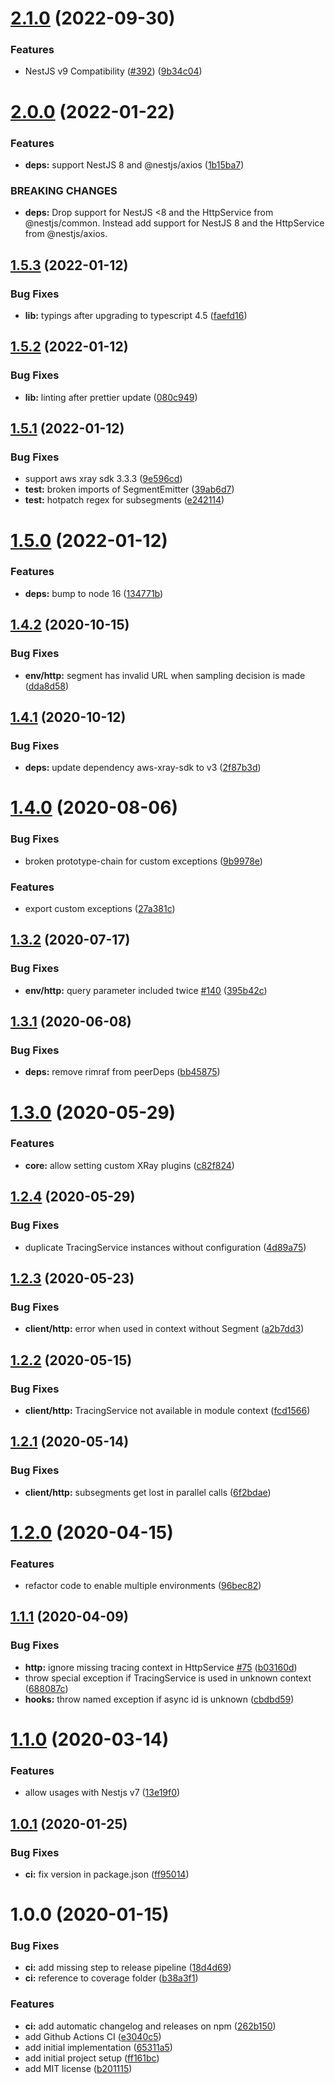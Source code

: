 # [2.1.0](https://github.com/narando/nest-xray/compare/v2.0.0...v2.1.0) (2022-09-30)


### Features

* NestJS v9 Compatibility ([#392](https://github.com/narando/nest-xray/issues/392)) ([9b34c04](https://github.com/narando/nest-xray/commit/9b34c043bf6d5343e60670ff3cd2cd1151ed8d4e))

# [2.0.0](https://github.com/narando/nest-xray/compare/v1.5.3...v2.0.0) (2022-01-22)


### Features

* **deps:** support NestJS 8 and @nestjs/axios ([1b15ba7](https://github.com/narando/nest-xray/commit/1b15ba747f98fc2a51c616dd99e137a44b08e298))


### BREAKING CHANGES

* **deps:** Drop support for NestJS <8 and the HttpService from
@nestjs/common. Instead add support for NestJS 8 and the HttpService from
@nestjs/axios.

## [1.5.3](https://github.com/narando/nest-xray/compare/v1.5.2...v1.5.3) (2022-01-12)


### Bug Fixes

* **lib:** typings after upgrading to typescript 4.5 ([faefd16](https://github.com/narando/nest-xray/commit/faefd163a8b316b41445fe86894f4041d25e9e81))

## [1.5.2](https://github.com/narando/nest-xray/compare/v1.5.1...v1.5.2) (2022-01-12)


### Bug Fixes

* **lib:** linting after prettier update ([080c949](https://github.com/narando/nest-xray/commit/080c94989dd2ce639ce7e4b616d98364b083fe4f))

## [1.5.1](https://github.com/narando/nest-xray/compare/v1.5.0...v1.5.1) (2022-01-12)


### Bug Fixes

* support aws xray sdk 3.3.3 ([9e596cd](https://github.com/narando/nest-xray/commit/9e596cd561ba0537d083ff0690dabb78621a564d))
* **test:** broken imports of SegmentEmitter ([39ab6d7](https://github.com/narando/nest-xray/commit/39ab6d72ff8078c3a935ed1478230f71f8edca84))
* **test:** hotpatch regex for subsegments ([e242114](https://github.com/narando/nest-xray/commit/e2421146a1046c6dec1dcbe84287df9efb7996ff))

# [1.5.0](https://github.com/narando/nest-xray/compare/v1.4.2...v1.5.0) (2022-01-12)


### Features

* **deps:** bump to node 16 ([134771b](https://github.com/narando/nest-xray/commit/134771b098c9a657db7c45cb1be11d01baf5dc7c))

## [1.4.2](https://github.com/narando/nest-xray/compare/v1.4.1...v1.4.2) (2020-10-15)


### Bug Fixes

* **env/http:** segment has invalid URL when sampling decision is made ([dda8d58](https://github.com/narando/nest-xray/commit/dda8d58fd8583704dd47fc3230218f5e5ba3b0da))

## [1.4.1](https://github.com/narando/nest-xray/compare/v1.4.0...v1.4.1) (2020-10-12)


### Bug Fixes

* **deps:** update dependency aws-xray-sdk to v3 ([2f87b3d](https://github.com/narando/nest-xray/commit/2f87b3dcc5cc464ba62b82162362a60aa255561f))

# [1.4.0](https://github.com/narando/nest-xray/compare/v1.3.2...v1.4.0) (2020-08-06)


### Bug Fixes

* broken prototype-chain for custom exceptions ([9b9978e](https://github.com/narando/nest-xray/commit/9b9978ef3f6b5f3ea9895c083841de85564ce085))


### Features

* export custom exceptions ([27a381c](https://github.com/narando/nest-xray/commit/27a381c339329128483d49f7cd2fa99f82d2d766))

## [1.3.2](https://github.com/narando/nest-xray/compare/v1.3.1...v1.3.2) (2020-07-17)


### Bug Fixes

* **env/http:** query parameter included twice [#140](https://github.com/narando/nest-xray/issues/140) ([395b42c](https://github.com/narando/nest-xray/commit/395b42ccd97aff8017cea322b874af7d53448ea9))

## [1.3.1](https://github.com/narando/nest-xray/compare/v1.3.0...v1.3.1) (2020-06-08)


### Bug Fixes

* **deps:** remove rimraf from peerDeps ([bb45875](https://github.com/narando/nest-xray/commit/bb45875e9bc843361575c48e39b10b8a194374c9))

# [1.3.0](https://github.com/narando/nest-xray/compare/v1.2.4...v1.3.0) (2020-05-29)


### Features

* **core:** allow setting custom XRay plugins ([c82f824](https://github.com/narando/nest-xray/commit/c82f8248d30282ae8caccbbb9f7559e39091b706))

## [1.2.4](https://github.com/narando/nest-xray/compare/v1.2.3...v1.2.4) (2020-05-29)


### Bug Fixes

* duplicate TracingService instances without configuration ([4d89a75](https://github.com/narando/nest-xray/commit/4d89a75928dbd56c242ece9c8f3ea6c8abb6329e))

## [1.2.3](https://github.com/narando/nest-xray/compare/v1.2.2...v1.2.3) (2020-05-23)


### Bug Fixes

* **client/http:** error when used in context without Segment ([a2b7dd3](https://github.com/narando/nest-xray/commit/a2b7dd3ae1e1bcb1173727d2342d4b7475e61912))

## [1.2.2](https://github.com/narando/nest-xray/compare/v1.2.1...v1.2.2) (2020-05-15)


### Bug Fixes

* **client/http:** TracingService not available in module context ([fcd1566](https://github.com/narando/nest-xray/commit/fcd1566f2d5b2d0d5b421ddcd54f541552f033a7))

## [1.2.1](https://github.com/narando/nest-xray/compare/v1.2.0...v1.2.1) (2020-05-14)


### Bug Fixes

* **client/http:** subsegments get lost in parallel calls ([6f2bdae](https://github.com/narando/nest-xray/commit/6f2bdaee40f57b9f353cdb171c647c52bff12c70))

# [1.2.0](https://github.com/narando/nest-xray/compare/v1.1.1...v1.2.0) (2020-04-15)


### Features

* refactor code to enable multiple environments ([96bec82](https://github.com/narando/nest-xray/commit/96bec82f6cde88702d167760d5d19b9661aedfe3))

## [1.1.1](https://github.com/narando/nest-xray/compare/v1.1.0...v1.1.1) (2020-04-09)


### Bug Fixes

* **http:** ignore missing tracing context in HttpService [#75](https://github.com/narando/nest-xray/issues/75) ([b03160d](https://github.com/narando/nest-xray/commit/b03160d03ee590ab7b416830a58ba8fb0508acc5))
* throw special exception if TracingService is used in unknown context ([688087c](https://github.com/narando/nest-xray/commit/688087c09af4b8a2c95f1a8931f9e8e0b3c88d3b))
* **hooks:** throw named exception if async id is unknown ([cbdbd59](https://github.com/narando/nest-xray/commit/cbdbd59d2c653b7fcc76b9835cdcca2984fe772f))

# [1.1.0](https://github.com/narando/nest-xray/compare/v1.0.1...v1.1.0) (2020-03-14)


### Features

* allow usages with Nestjs v7 ([13e19f0](https://github.com/narando/nest-xray/commit/13e19f0a6750b86034cde4946370a319af267404))

## [1.0.1](https://github.com/narando/nest-xray/compare/v1.0.0...v1.0.1) (2020-01-25)


### Bug Fixes

* **ci:** fix version in package.json ([ff95014](https://github.com/narando/nest-xray/commit/ff95014cc10310520de7931840c95c208ec3b1b4))

# 1.0.0 (2020-01-15)


### Bug Fixes

* **ci:** add missing step to release pipeline ([18d4d69](https://github.com/narando/nest-xray/commit/18d4d69f183cee85b5dc6fa063a392085bea590d))
* **ci:** reference to coverage folder ([b38a3f1](https://github.com/narando/nest-xray/commit/b38a3f1f982f982477e37c9b8d5be5b228741e51))


### Features

* **ci:** add automatic changelog and releases on npm ([262b150](https://github.com/narando/nest-xray/commit/262b1502819af8ba879291b9750d6a55f36b08a3))
* add Github Actions CI ([e3040c5](https://github.com/narando/nest-xray/commit/e3040c593e4b1b504a98d30cb68822254fb387af))
* add initial implementation ([65311a5](https://github.com/narando/nest-xray/commit/65311a5f6a1d124bea7c081d63d5af28d130a4d5))
* add initial project setup ([ff161bc](https://github.com/narando/nest-xray/commit/ff161bcabadd9862479ea1e4d4e18d8db1416101))
* add MIT license ([b201115](https://github.com/narando/nest-xray/commit/b201115839449c68638bf570af9311a8af08c1a4))
